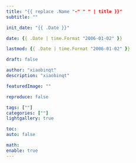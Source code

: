 ```yaml
---
title: "{{ replace .Name "-" " " | title }}"
subtitle: ""

init_date: "{{ .Date }}"

date: {{ .Date | time.Format "2006-01-02" }}

lastmod: {{ .Date | time.Format "2006-01-02" }}

draft: false

author: "xiaobinqt"
description: "xiaobinqt"

featuredImage: ""

reproduce: false

tags: [""]
categories: [""]
lightgallery: true

toc:
auto: false

math:
enable: true
---
```


[//]: # (author： xiaobinqt)

[//]: # (email： xiaobinqt@163.com)

[//]: # (https://xiaobinqt.github.io)

[//]: # (https://www.xiaobinqt.cn)





